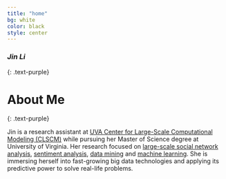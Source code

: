 ```yaml
---
title: "home"
bg: white
color: black
style: center
---
```


### *Jin Li*
{: .text-purple}

<span class="fa-stack subtlecircle" style="font-size:100px; background:rgba(255,166,0,0.1)">
  <i class="fa fa-circle fa-stack-2x text-white"></i>
  <i class="fa fa-bicycle fa-stack-1x text-orange"></i>
</span>

# About Me
{: .text-purple}


Jin is a research assistant at <a href="http://www.virginia.edu/CLSCM/">UVA Center for Large-Scale Computational Modeling (CLSCM)</a> while pursuing her Master of Science degree at University of Virginia. Her research focused on <a href="http://en.wikipedia.org/wiki/Social_network_analysis">large-scale social network analysis</a>, <a href="http://en.wikipedia.org/wiki/Sentiment_analysis">sentiment analysis</a>, <a href="http://en.wikipedia.org/wiki/Data_mining">data mining</a> and <a href="http://en.wikipedia.org/wiki/Machine_learning">machine learning</a>. She is immersing herself into fast-growing big data technologies and applying its predictive power to solve real-life problems.
